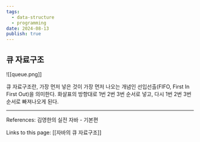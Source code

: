```yaml
---
tags:
  - data-structure
  - programming
date: 2024-08-13
publish: true
---
```

## 큐 자료구조
![[queue.png]]

큐 자료구조란, 가장 먼저 넣은 것이 가장 먼저 나오는 개념인 선입선출(FIFO, First In First Out)을 의미한다. 화살표의 방향대로  1번 2번 3번 순서로 넣고, 다시 1번 2번 3번 순서로 빠져나오게 된다.

---
References: 김영한의 실전 자바 - 기본편

Links to this page: [[자바의 큐 자료구조]]
